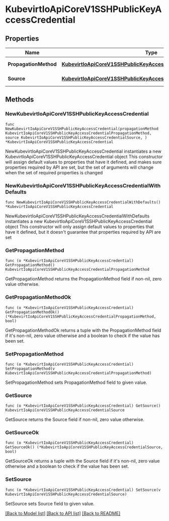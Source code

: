 # KubevirtIoApiCoreV1SSHPublicKeyAccessCredential

## Properties

Name | Type | Description | Notes
------------ | ------------- | ------------- | -------------
**PropagationMethod** | [**KubevirtIoApiCoreV1SSHPublicKeyAccessCredentialPropagationMethod**](KubevirtIoApiCoreV1SSHPublicKeyAccessCredentialPropagationMethod.md) |  | [default to {}]
**Source** | [**KubevirtIoApiCoreV1SSHPublicKeyAccessCredentialSource**](KubevirtIoApiCoreV1SSHPublicKeyAccessCredentialSource.md) |  | [default to {}]

## Methods

### NewKubevirtIoApiCoreV1SSHPublicKeyAccessCredential

`func NewKubevirtIoApiCoreV1SSHPublicKeyAccessCredential(propagationMethod KubevirtIoApiCoreV1SSHPublicKeyAccessCredentialPropagationMethod, source KubevirtIoApiCoreV1SSHPublicKeyAccessCredentialSource, ) *KubevirtIoApiCoreV1SSHPublicKeyAccessCredential`

NewKubevirtIoApiCoreV1SSHPublicKeyAccessCredential instantiates a new KubevirtIoApiCoreV1SSHPublicKeyAccessCredential object
This constructor will assign default values to properties that have it defined,
and makes sure properties required by API are set, but the set of arguments
will change when the set of required properties is changed

### NewKubevirtIoApiCoreV1SSHPublicKeyAccessCredentialWithDefaults

`func NewKubevirtIoApiCoreV1SSHPublicKeyAccessCredentialWithDefaults() *KubevirtIoApiCoreV1SSHPublicKeyAccessCredential`

NewKubevirtIoApiCoreV1SSHPublicKeyAccessCredentialWithDefaults instantiates a new KubevirtIoApiCoreV1SSHPublicKeyAccessCredential object
This constructor will only assign default values to properties that have it defined,
but it doesn't guarantee that properties required by API are set

### GetPropagationMethod

`func (o *KubevirtIoApiCoreV1SSHPublicKeyAccessCredential) GetPropagationMethod() KubevirtIoApiCoreV1SSHPublicKeyAccessCredentialPropagationMethod`

GetPropagationMethod returns the PropagationMethod field if non-nil, zero value otherwise.

### GetPropagationMethodOk

`func (o *KubevirtIoApiCoreV1SSHPublicKeyAccessCredential) GetPropagationMethodOk() (*KubevirtIoApiCoreV1SSHPublicKeyAccessCredentialPropagationMethod, bool)`

GetPropagationMethodOk returns a tuple with the PropagationMethod field if it's non-nil, zero value otherwise
and a boolean to check if the value has been set.

### SetPropagationMethod

`func (o *KubevirtIoApiCoreV1SSHPublicKeyAccessCredential) SetPropagationMethod(v KubevirtIoApiCoreV1SSHPublicKeyAccessCredentialPropagationMethod)`

SetPropagationMethod sets PropagationMethod field to given value.


### GetSource

`func (o *KubevirtIoApiCoreV1SSHPublicKeyAccessCredential) GetSource() KubevirtIoApiCoreV1SSHPublicKeyAccessCredentialSource`

GetSource returns the Source field if non-nil, zero value otherwise.

### GetSourceOk

`func (o *KubevirtIoApiCoreV1SSHPublicKeyAccessCredential) GetSourceOk() (*KubevirtIoApiCoreV1SSHPublicKeyAccessCredentialSource, bool)`

GetSourceOk returns a tuple with the Source field if it's non-nil, zero value otherwise
and a boolean to check if the value has been set.

### SetSource

`func (o *KubevirtIoApiCoreV1SSHPublicKeyAccessCredential) SetSource(v KubevirtIoApiCoreV1SSHPublicKeyAccessCredentialSource)`

SetSource sets Source field to given value.



[[Back to Model list]](../README.md#documentation-for-models) [[Back to API list]](../README.md#documentation-for-api-endpoints) [[Back to README]](../README.md)



